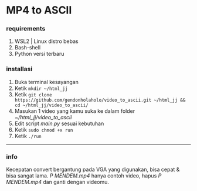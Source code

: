 # MP4 to ASCII
### requirements
1. WSL2 | Linux distro bebas
2. Bash-shell
3. Python versi terbaru

### installasi
1. Buka terminal kesayangan
2. Ketik `mkdir ~/html_jj`
3. Ketik `git clone https://github.com/gendonholaholo/video_to_ascii.git ~/html_jj && cd ~/html_jj/video_to_ascii/`
4. Masukan 1 video yang kamu suka ke dalam folder *~/html_jj/video_to_ascii*
5. Edit script *main.py* sesuai kebutuhan
6. Ketik `sudo chmod +x run`
7. Ketik `./run`

---
### info
Kecepatan convert bergantung pada VGA yang digunakan, bisa cepat & bisa sangat lama.
*P MENDEM.mp4* hanya contoh video, hapus *P MENDEM.mp4* dan ganti dengan videomu.
